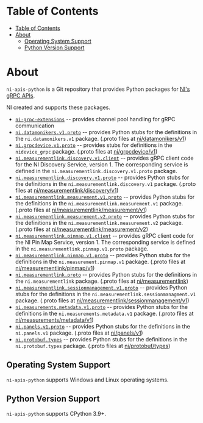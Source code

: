# Table of Contents

- [Table of Contents](#table-of-contents)
- [About](#about)
  - [Operating System Support](#operating-system-support)
  - [Python Version Support](#python-version-support)

# About

`ni-apis-python` is a Git repository that provides Python packages for [NI's gRPC APIs](https://github.com/ni/ni-apis).

NI created and supports these packages.

- [`ni-grpc-extensions`](https://github.com/ni/ni-apis-python/tree/main/packages/ni-grpc-extensions) -- provides channel pool handling for gRPC communication
- [`ni.datamonikers.v1.proto`](https://github.com/ni/ni-apis-python/tree/main/packages/ni.datamonikers.v1.proto) -- provides Python stubs for the definitions in the `ni.datamonikers.v1` package. (.proto files at [ni/datamonikers/v1](https://github.com/ni/ni-apis/tree/main/ni/datamonikers/v1))
- [`ni.grpcdevice.v1.proto`](https://github.com/ni/ni-apis-python/tree/main/packages/ni.grpcdevice.v1.proto) -- provides stubs for definitions in the `nidevice_grpc` package. (.proto files at [ni/grpcdevice/v1](https://github.com/ni/ni-apis/tree/main/ni/grpcdevice/v1))
- [`ni.measurementlink.discovery.v1.client`](https://github.com/ni/ni-apis-python/tree/main/packages/ni.measurementlink.discovery.v1.client) -- provides gRPC client code for the NI
Discovery Service, version 1. The corresponding service is defined in the
`ni.measurementlink.discovery.v1.proto` package.
- [`ni.measurementlink.discovery.v1.proto`](https://github.com/ni/ni-apis-python/tree/main/packages/ni.measurementlink.discovery.v1.proto) -- provides Python stubs for the definitions in the `ni.measurementlink.discovery.v1` package. (.proto files at [ni/measurementlink/discovery/v1](https://github.com/ni/ni-apis/tree/main/ni/measurementlink/discovery/v1))
- [`ni.measurementlink.measurement.v1.proto`](https://github.com/ni/ni-apis-python/tree/main/packages/ni.measurementlink.measurement.v1.proto) -- provides Python stubs for the definitions in the `ni.measurementlink.measurement.v1` package. (.proto files at [ni/measurementlink/measurement/v1](https://github.com/ni/ni-apis/tree/main/ni/measurementlink/measurement/v1))
- [`ni.measurementlink.measurement.v2.proto`](https://github.com/ni/ni-apis-python/tree/main/packages/ni.measurementlink.measurement.v2.proto) -- provides Python stubs for the definitions in the `ni.measurementlink.measurement.v2` package. (.proto files at [ni/measurementlink/measurement/v2](https://github.com/ni/ni-apis/tree/main/ni/measurementlink/measurement/v2))
- [`ni.measurementlink.pinmap.v1.client`](https://github.com/ni/ni-apis-python/tree/main/packages/ni.measurementlink.pinmap.v1.client) -- provides gRPC client code for the NI Pin Map Service, version 1. The corresponding service is defined in the
`ni.measurementlink.pinmap.v1.proto` package.
- [`ni.measurementlink.pinmap.v1.proto`](https://github.com/ni/ni-apis-python/tree/main/packages/ni.measurementlink.pinmap.v1.proto) -- provides Python stubs for the definitions in the `ni.measurement.pinmap.v1` package. (.proto files at [ni/measurementlink/pinmap/v1](https://github.com/ni/ni-apis/tree/main/ni/measurementlink/pinmap/v1))
- [`ni.measurementlink.proto`](https://github.com/ni/ni-apis-python/tree/main/packages/ni.measurementlink.proto) -- provides Python stubs for the definitions in the `ni.measurementlink` package. (.proto files at [ni/measurementlink](https://github.com/ni/ni-apis/tree/main/ni/measurementlink))
- [`ni.measurementlink.sessionmanagement.v1.proto`](https://github.com/ni/ni-apis-python/tree/main/packages/ni.measurementlink.sessionmanagement.v1.proto) -- provides Python stubs for the definitions in the `ni.measurementlink.sessionmanagment.v1` package. (.proto files at [ni/measurementlink/sessionmanagement/v1](https://github.com/ni/ni-apis/tree/main/ni/measurementlink/sessionmanagement/v1))
- [`ni.measurements.metadata.v1.proto`](https://github.com/ni/ni-apis-python/tree/main/packages/ni.measurements.metadata.v1.proto) -- provides Python stubs for the definitions in the `ni.measurements.metadata.v1` package. (.proto files at [ni/measurements/metadata/v1](https://github.com/ni/ni-apis/tree/main/ni/measurements/metadata/v1))
- [`ni.panels.v1.proto`](https://github.com/ni/ni-apis-python/tree/main/packages/ni.panels.v1.proto) -- provides Python stubs for the definitions in the `ni.panels.v1` package. (.proto files at [ni/panels/v1](https://github.com/ni/ni-apis/tree/main/ni/panels/v1))
- [`ni.protobuf.types`](https://github.com/ni/ni-apis-python/tree/main/packages/ni.protobuf.types) -- provides Python stubs for the definitions in the `ni.protobuf.types` package. (.proto files at [ni/protobuf/types](https://github.com/ni/ni-apis/tree/main/ni/protobuf/types))

## Operating System Support

`ni-apis-python` supports Windows and Linux operating systems.

## Python Version Support

`ni-apis-python` supports CPython 3.9+.
